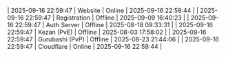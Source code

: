 | 2025-09-16 22:59:47 | Website | Online | 2025-09-16 22:59:44 |
| 2025-09-16 22:59:47 | Registration | Offline | 2025-09-09 16:40:23 |
| 2025-09-16 22:59:47 | Auth Server | Offline | 2025-08-18 09:33:31 |
| 2025-09-16 22:59:47 | Kezan (PvE) | Offline | 2025-08-03 17:58:02 |
| 2025-09-16 22:59:47 | Gurubashi (PvP) | Offline | 2025-08-23 21:44:06 |
| 2025-09-16 22:59:47 | Cloudflare | Online | 2025-09-16 22:59:44 |
